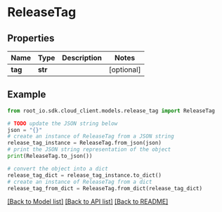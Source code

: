 # ReleaseTag


## Properties

Name | Type | Description | Notes
------------ | ------------- | ------------- | -------------
**tag** | **str** |  | [optional] 

## Example

```python
from root_io.sdk.cloud_client.models.release_tag import ReleaseTag

# TODO update the JSON string below
json = "{}"
# create an instance of ReleaseTag from a JSON string
release_tag_instance = ReleaseTag.from_json(json)
# print the JSON string representation of the object
print(ReleaseTag.to_json())

# convert the object into a dict
release_tag_dict = release_tag_instance.to_dict()
# create an instance of ReleaseTag from a dict
release_tag_from_dict = ReleaseTag.from_dict(release_tag_dict)
```
[[Back to Model list]](../README.md#documentation-for-models) [[Back to API list]](../README.md#documentation-for-api-endpoints) [[Back to README]](../README.md)


